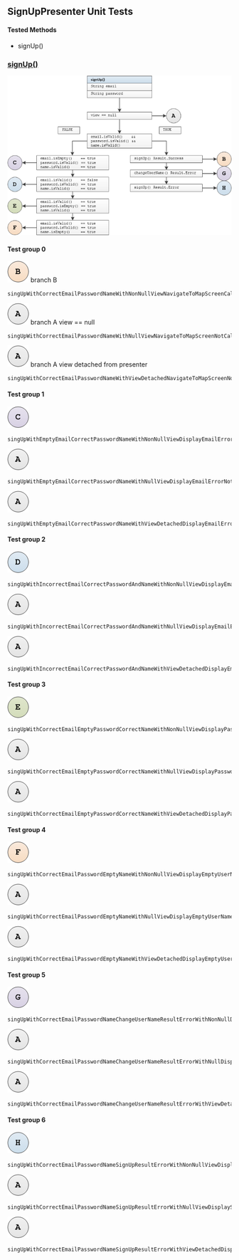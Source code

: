 ## SignUpPresenter Unit Tests

#### Tested Methods

-  signUp()



### <u>signUp()</u>

![](unit/sign_in_presenter_sign_up.png)

#### Test group 0	

![](unit/b.png)  branch B

```
singUpWithCorrectEmailPasswordNameWithNonNullViewNavigateToMapScreenCalled
```

![](unit/a.png)	branch A 	view == null

```
singUpWithCorrectEmailPasswordNameWithNullViewNavigateToMapScreenNotCalled
```

![](unit/a.png)	branch A	view detached from presenter

```
singUpWithCorrectEmailPasswordNameWithViewDetachedNavigateToMapScreenNotCalled
```

#### Test group 1

 ![](unit/c.png)

```
singUpWithEmptyEmailCorrectPasswordNameWithNonNullViewDisplayEmailErrorCalled
```

![](unit/a.png) 

```
singUpWithEmptyEmailCorrectPasswordNameWithNullViewDisplayEmailErrorNotCalled
```

![](unit/a.png) 

```
singUpWithEmptyEmailCorrectPasswordNameWithViewDetachedDisplayEmailErrorNotCalled
```

#### Test group 2

![](unit/d.png) 

```
singUpWithIncorrectEmailCorrectPasswordAndNameWithNonNullViewDisplayEmailErrorCalled
```

![](unit/a.png) 

```
singUpWithIncorrectEmailCorrectPasswordAndNameWithNullViewDisplayEmailErrorNotCalled
```

![](unit/a.png)  
```
singUpWithIncorrectEmailCorrectPasswordAndNameWithViewDetachedDisplayEmailErrorNotCalled
```

#### Test group 3

![](unit/e.png) 
```
singUpWithCorrectEmailEmptyPasswordCorrectNameWithNonNullViewDisplayPasswordErrorCalled
```
![](unit/a.png) 
```
singUpWithCorrectEmailEmptyPasswordCorrectNameWithNullViewDisplayPasswordErrorNotCalled
```
![](unit/a.png) 
```
singUpWithCorrectEmailEmptyPasswordCorrectNameWithViewDetachedDisplayPasswordErrorNotCalled
```

#### Test group 4

![](unit/f.png) 
```
singUpWithCorrectEmailPasswordEmptyNameWithNonNullViewDisplayEmptyUserNameErrorCalled
```
![](unit/a.png) 
```
singUpWithCorrectEmailPasswordEmptyNameWithNullViewDisplayEmptyUserNameErrorNotCalled
```
![](unit/a.png) 
```
singUpWithCorrectEmailPasswordEmptyNameWithViewDetachedDisplayEmptyUserNameErrorNotCalled
```

#### Test group 5

![](unit/g.png) 
```
singUpWithCorrectEmailPasswordNameChangeUserNameResultErrorWithNonNullDisplayChangeUserNameErrorCalled
```
![](unit/a.png) 
```
singUpWithCorrectEmailPasswordNameChangeUserNameResultErrorWithNullDisplayChangeUserNameErrorNotCalled
```
![](unit/a.png) 
```
singUpWithCorrectEmailPasswordNameChangeUserNameResultErrorWithViewDetachedDisplayChangeUserNameErrorNotCalled
```

#### Test group 6

![](unit/h.png) 
```
singUpWithCorrectEmailPasswordNameSignUpResultErrorWithNonNullViewDisplaySignUpErrorCalled
```
![](unit/a.png) 
```
singUpWithCorrectEmailPasswordNameSignUpResultErrorWithNullViewDisplaySignUpErrorNotCalled
```
![](unit/a.png) 
```
singUpWithCorrectEmailPasswordNameSignUpResultErrorWithViewDetachedDisplaySignUpErrorNotCalled
```


